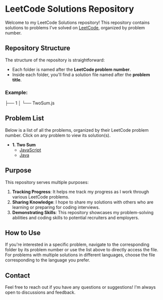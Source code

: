 # LeetCode Solutions Repository

Welcome to my LeetCode Solutions repository! This repository contains solutions to problems I've solved on [LeetCode](https://leetcode.com/), organized by problem number.

## Repository Structure

The structure of the repository is straightforward:

- Each folder is named after the **LeetCode problem number**.
- Inside each folder, you'll find a solution file named after the **problem title**.

### Example:

├── 1
│ └── TwoSum.js

## Problem List

Below is a list of all the problems, organized by their LeetCode problem number. Click on any problem to view its solution(s).

- **1. Two Sum**
  - [JavaScript](1/TwoSum.js)
  - [Java](1/TwoSum.java)

## Purpose

This repository serves multiple purposes:

1. **Tracking Progress**: It helps me track my progress as I work through various LeetCode problems.
2. **Sharing Knowledge**: I hope to share my solutions with others who are learning or preparing for coding interviews.
3. **Demonstrating Skills**: This repository showcases my problem-solving abilities and coding skills to potential recruiters and employers.

## How to Use

If you're interested in a specific problem, navigate to the corresponding folder by its problem number or use the list above to directly access the file. For problems with multiple solutions in different languages, choose the file corresponding to the language you prefer.

## Contact

Feel free to reach out if you have any questions or suggestions! I'm always open to discussions and feedback.
